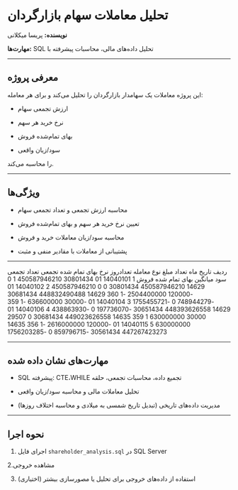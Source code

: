 # تحلیل معاملات سهام بازارگردان

**نویسنده:** پریسا میکلانی  

**مهارت‌ها:** SQL  تحلیل داده‌های مالی، محاسبات پیشرفته با  

---

## معرفی پروژه
این پروژه معاملات یک سهامدار بازارگردان را تحلیل می‌کند و برای هر معامله:

- ارزش تجمعی سهام

- نرخ خرید هر سهم

- بهای تمام‌شده فروش

- سود/زیان واقعی

را محاسبه می‌کند.  


---

## ویژگی‌ها
- محاسبه ارزش تجمعی و تعداد تجمعی سهام  

- تعیین نرخ خرید هر سهم و بهای تمام‌شده فروش  

- محاسبه سود/زیان معاملات خرید و فروش  

- پشتیبانی از معاملات با مقادیر منفی و مثبت  


---

ردیف	تاریخ		ماه	تعداد		مبلغ		نوع معامله	تعدادروز	نرخ	بهای تمام شده تجمعی	تعداد تجمعی 	سود 		میانگین	بهای تمام شده فروش
1	14040101	01	30801434	450587946210	1	0	14629	450587946210		30801434	0		0	450587946210
2	14040102	01	-120000		2504400000	-1	360	14629	448832490488		30681434	-748944279	0	-1755455721
3	14040104	01	-30000		636600000	-1	359	14629	448393626558		30651434	-197736070	0	-438863930
4	14040106	01	30000		630000000	1	359	14635	449023626558		30681434	0		29507	630000000
5	14040115	01	-120000		2616000000	-1	356	14635	447267423273		30561434	-859796715	0	-1756203285  




---

## مهارت‌های نشان داده شده

- SQL پیشرفته: CTE،WHILE تجمیع داده، محاسبات تجمعی، حلقه 
  
- تحلیل معاملات مالی و محاسبه سود/زیان واقعی  

- مدیریت داده‌های تاریخی (تبدیل تاریخ شمسی به میلادی و محاسبه اختلاف روزها)  

---

## نحوه اجرا

1. اجرای فایل `shareholder_analysis.sql` در SQL Server
  
2.مشاهده خروجی

3. استفاده از داده‌های خروجی برای تحلیل یا مصورسازی بیشتر (اختیاری)
